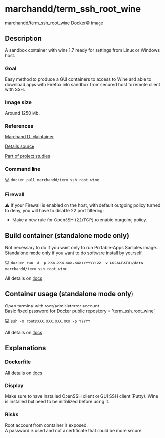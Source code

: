 # marchandd/term_ssh_root_wine

marchandd/term_ssh_root_wine [Docker:copyright:](https://docs.docker.com/ "Docker") image

## Description

A sandbox container with wine 1.7 ready for settings from Linux or Windows host.

### Goal

Easy method to produce a GUI containers to access to Wine and able to download apps with Firefox into sandbox from secured host to remote client with SSH.

### Image size

Around 1250 Mb.

### References

[Marchand D. Maintainer](https://github.com/marchandd/ "Maintainer")

[Details source](https://github.com/marchandd/term_ssh_root_wine/ "Details")

[Part of project studies](https://github.com/marchandd/docker_index/ "References")

### Command line

:computer: `docker pull marchandd/term_ssh_root_wine`

### Firewall

:warning: If your Firewall is enabled on the host, with default outgoing policy turned to 
deny, 
you will have to disable 22 port filtering:  
- Make a new rule for OpenSSH (22/TCP) to enable outgoing policy.

## Build container (standalone mode only)

Not necessary to do if you want only to run Portable-Apps Samples image...         
Standalone mode only if you want to do software install by yourself.

:computer: `docker run -d -p XXX.XXX.XXX.XXX:YYYYY:22 -v LOCALPATH:/data marchandd/term_ssh_root_wine`

All details on [docs](https://github.com/marchandd/term_ssh_root_wine/blob/master/docs/summary.md "Summary")

## Container usage (standalone mode only)

Open terminal with root/administrator account.  
Basic fixed password for Docker public repository = 'term_ssh_root_wine'

:computer: `ssh -X root@XXX.XXX.XXX.XXX -p YYYYY`

All details on [docs](https://github.com/marchandd/term_ssh_root_wine/blob/master/docs/summary.md "Summary")

## Explanations

### Dockerfile

All details on [docs](https://github.com/marchandd/term_ssh_root_wine/blob/master/docs/summary.md "Summary")

### Display

Make sure to have installed OpenSSH client or GUI SSH client (Putty).
Wine is installed but need to be initialized before using it.

### Risks

Root account from container is exposed.  
A password is used and not a certificate that could be more secure.
